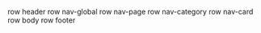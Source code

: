 row header
    row nav-global
    row nav-page
    row nav-category
    row nav-card
row body
row footer
